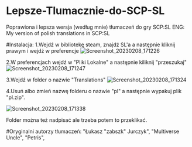 # Lepsze-Tlumacznie-do-SCP-SL
Poprawiona i lepsza wersja (według mnie) tłumaczeń do gry SCP:SL
ENG: My version of polish translations in SCP:SL

#Instalacja:
1.Wejdź w bibliotekę steam, znajdź SL'a a następnie kliknij prawym i wejdź w preferencje
![Screenshot_20230208_171226](https://user-images.githubusercontent.com/82401427/217590049-b71421ee-4d13-4cda-9184-abd6a10ba7a7.png)

2.W preferencjach wejdź w "Pliki Lokalne" a następnie kiliknij "przeszukaj"
![Screenshot_20230208_171247](https://user-images.githubusercontent.com/82401427/217590383-4bab5b32-91ba-415e-bc70-48d08e29d62c.png)

3.Wejdź w folder o nazwie "Translations"
![Screenshot_20230208_171324](https://user-images.githubusercontent.com/82401427/217590537-ca6b9e26-f8bb-497b-877d-9255df5ec412.png)

4.Usuń albo zmień nazwę folderu o nazwie "pl" a następnie wypakuj plik "pl.zip".

![Screenshot_20230208_171338](https://user-images.githubusercontent.com/82401427/217590936-de2646e7-8aa5-4259-9e07-444180fbb4c6.png)

Folder można też nadpisać ale trzeba potem to przeklikać.


#Oryginalni autorzy tłumaczeń:
    "Łukasz \"zabszk\" Jurczyk",
    "Multiverse Uncle",
    "Petris",
